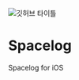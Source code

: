 ![깃허브 타이틀](https://github.com/051198Hz/Spacelog/assets/82448654/bc5d8641-7808-424d-8715-ac697a655d69)
# Spacelog
Spacelog for iOS
